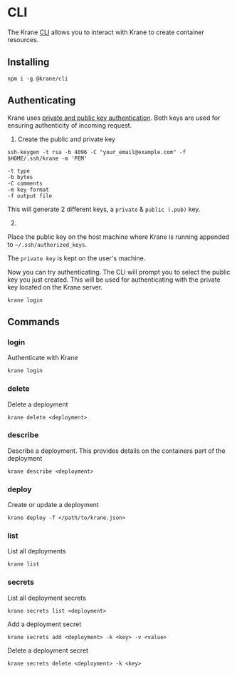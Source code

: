# CLI

The Krane [CLI](https://github.com/krane/cli) allows you to interact with Krane to create container resources.

## Installing

```
npm i -g @krane/cli
```

## Authenticating

Krane uses [private and public key authentication](https://en.wikipedia.org/wiki/Public-key_cryptography). Both keys are used for ensuring authenticity of incoming request.

1. Create the public and private key 

```
ssh-keygen -t rsa -b 4096 -C "your_email@example.com" -f $HOME/.ssh/krane -m 'PEM'

-t type
-b bytes
-C comments
-m key format
-f output file
```

This will generate 2 different keys, a `private` & `public (.pub)` key.

2. 

Place the public key on the host machine where Krane is running appended to `~/.ssh/authorized_keys`.

The `private key` is kept on the user's machine.

Now you can try authenticating. The CLI will prompt you to select the public key you just created. This will be used for authenticating with the private key located on the Krane server.

```
krane login
```

## Commands

### login

Authenticate with Krane

```
krane login
```

### delete

Delete a deployment

```
krane delete <deployment>
```

### describe

Describe a deployment. This provides details on the containers part of the deployment

```
krane describe <deployment>
```

### deploy

Create or update a deployment

```
krane deploy -f </path/to/krane.json>
```

### list

List all deployments

```
krane list
```

### secrets

List all deployment secrets

```
krane secrets list <deployment>
```

Add a deployment secret

```
krane secrets add <deployment> -k <key> -v <value>
```

Delete a deployment secret

```
krane secrets delete <deployment> -k <key>
```
